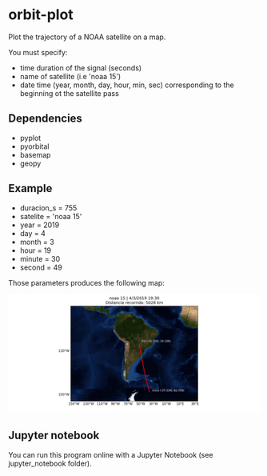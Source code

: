 # orbit-plot

Plot the trajectory of a NOAA satellite on a map.

You must specify:

- time duration of the signal (seconds)
- name of satellite (i.e 'noaa 15')
- date time (year, month, day, hour, min, sec) corresponding to the beginning ot the satellite pass


## Dependencies

- pyplot
- pyorbital
- basemap
- geopy

## Example

- duracion_s = 755
- satelite = 'noaa 15'
- year = 2019
- day = 4
- month = 3
- hour = 19
- minute = 30
- second = 49

Those parameters produces the following map:

![alt text](https://github.com/gobelc/orbit-plot/blob/master/img/example.png)

## Jupyter notebook
You can run this program online with a Jupyter Notebook (see jupyter_notebook folder).
